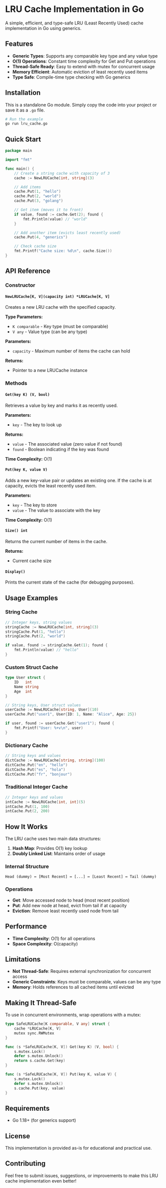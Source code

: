 # LRU Cache Implementation in Go

A simple, efficient, and type-safe LRU (Least Recently Used) cache implementation in Go using generics.

## Features

- **Generic Types**: Supports any comparable key type and any value type
- **O(1) Operations**: Constant time complexity for Get and Put operations
- **Thread-Safe Ready**: Easy to extend with mutex for concurrent usage
- **Memory Efficient**: Automatic eviction of least recently used items
- **Type Safe**: Compile-time type checking with Go generics

## Installation

This is a standalone Go module. Simply copy the code into your project or save it as a `.go` file.

```bash
# Run the example
go run lru_cache.go
```

## Quick Start

```go
package main

import "fmt"

func main() {
    // Create a string cache with capacity of 3
    cache := NewLRUCache[int, string](3)

    // Add items
    cache.Put(1, "hello")
    cache.Put(2, "world")
    cache.Put(3, "golang")

    // Get item (moves it to front)
    if value, found := cache.Get(2); found {
        fmt.Println(value) // "world"
    }

    // Add another item (evicts least recently used)
    cache.Put(4, "generics")

    // Check cache size
    fmt.Printf("Cache size: %d\n", cache.Size())
}
```

## API Reference

### Constructor

#### `NewLRUCache[K, V](capacity int) *LRUCache[K, V]`

Creates a new LRU cache with the specified capacity.

**Type Parameters:**

- `K comparable` - Key type (must be comparable)
- `V any` - Value type (can be any type)

**Parameters:**

- `capacity` - Maximum number of items the cache can hold

**Returns:**

- Pointer to a new LRUCache instance

### Methods

#### `Get(key K) (V, bool)`

Retrieves a value by key and marks it as recently used.

**Parameters:**

- `key` - The key to look up

**Returns:**

- `value` - The associated value (zero value if not found)
- `found` - Boolean indicating if the key was found

**Time Complexity:** O(1)

#### `Put(key K, value V)`

Adds a new key-value pair or updates an existing one. If the cache is at capacity, evicts the least recently used item.

**Parameters:**

- `key` - The key to store
- `value` - The value to associate with the key

**Time Complexity:** O(1)

#### `Size() int`

Returns the current number of items in the cache.

**Returns:**

- Current cache size

#### `Display()`

Prints the current state of the cache (for debugging purposes).

## Usage Examples

### String Cache

```go
// Integer keys, string values
stringCache := NewLRUCache[int, string](3)
stringCache.Put(1, "hello")
stringCache.Put(2, "world")

if value, found := stringCache.Get(1); found {
    fmt.Println(value) // "hello"
}
```

### Custom Struct Cache

```go
type User struct {
    ID   int
    Name string
    Age  int
}

// String keys, User struct values
userCache := NewLRUCache[string, User](10)
userCache.Put("user1", User{ID: 1, Name: "Alice", Age: 25})

if user, found := userCache.Get("user1"); found {
    fmt.Printf("User: %+v\n", user)
}
```

### Dictionary Cache

```go
// String keys and values
dictCache := NewLRUCache[string, string](100)
dictCache.Put("en", "hello")
dictCache.Put("es", "hola")
dictCache.Put("fr", "bonjour")
```

### Traditional Integer Cache

```go
// Integer keys and values
intCache := NewLRUCache[int, int](5)
intCache.Put(1, 100)
intCache.Put(2, 200)
```

## How It Works

The LRU cache uses two main data structures:

1. **Hash Map**: Provides O(1) key lookup
2. **Doubly Linked List**: Maintains order of usage

### Internal Structure

```
Head (dummy) ↔ [Most Recent] ↔ [...] ↔ [Least Recent] ↔ Tail (dummy)
```

### Operations

- **Get**: Move accessed node to head (most recent position)
- **Put**: Add new node at head, evict from tail if at capacity
- **Eviction**: Remove least recently used node from tail

## Performance

- **Time Complexity**: O(1) for all operations
- **Space Complexity**: O(capacity)

## Limitations

- **Not Thread-Safe**: Requires external synchronization for concurrent access
- **Generic Constraints**: Keys must be comparable, values can be any type
- **Memory**: Holds references to all cached items until evicted

## Making It Thread-Safe

To use in concurrent environments, wrap operations with a mutex:

```go
type SafeLRUCache[K comparable, V any] struct {
    cache *LRUCache[K, V]
    mutex sync.RWMutex
}

func (s *SafeLRUCache[K, V]) Get(key K) (V, bool) {
    s.mutex.Lock()
    defer s.mutex.Unlock()
    return s.cache.Get(key)
}

func (s *SafeLRUCache[K, V]) Put(key K, value V) {
    s.mutex.Lock()
    defer s.mutex.Unlock()
    s.cache.Put(key, value)
}
```

## Requirements

- Go 1.18+ (for generics support)

## License

This implementation is provided as-is for educational and practical use.

## Contributing

Feel free to submit issues, suggestions, or improvements to make this LRU cache implementation even better!
